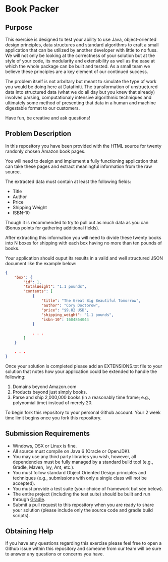 # Book Packer

## Purpose

This exercise is designed to test your ability to use Java, object-oriented design principles, data structures and standard algorithms to craft a small application that can be utilized by another developer with little to no fuss. We will not only be looking at the correctness of your solution but at the style of your code, its modularity and extensibility as well as the ease at which the whole package can be built and tested. As a small team we believe these principles are a key element of our continued success. 

The problem itself is not arbritary but meant to simulate the type of work you would be doing here at Datafiniti. The transformation of unstructured data into structured data (what we do all day but you knew that already) involves parsing, computationaly intensive algorithmic techniques and ultimately some method of presenting that data in a human and machine digestable format to our customers.

Have fun, be creative and ask questions! 

## Problem Description

In this repository you have been provided with the HTML source for twenty randonly chosen Amazon book pages.  

You will need to design and implement a fully functioning application that can take these pages and extract meaningful information from the raw source. 

The extracted data must contain at least the following fields:

* Title
* Author
* Price
* Shipping Weight
* ISBN-10

Though it is recommended to try to pull out as much data as you can (Bonus points for gathering additional fields).

After extracting this information you will need to divide these twenty books into N boxes for shipping with each box having no more than ten pounds of books.

Your application should ouput its results in a valid and well structured JSON document like the example below:

```json
{
    "box": {
        "id": 1,
        "totalWeight": "1.1 pounds",
        "contents": [
            {
                "title": "The Great Big Beautiful Tomorrow",
                "author": "Cory Doctorow",
                "price": "$9.82 USD",
                "shipping_weight": "1.1 pounds",
                "isbn-10": 1604864044
            }

            . . .
        ]
    }

    . . .
}
``` 
Once your solution is completed please add an EXTENSIONS.txt file to your solution that notes how your application could be extended to handle the following:

1. Domains beyond Amazon.com
2. Products beyond just simply books.
3. Parse and ship 2,000,000 books (in a reasonably time frame; e.g., polynomial time) instead of merely 20.

To begin fork this repository to your personal Github account. Your 2 week time limit begins once you fork this repository.

## Submission Requirements

* Windows, OSX or Linux is fine.
* All source must compile on Java 6 (Oracle or OpenJDK).
* You may use any third party libraries you wish, however, all dependencies must be fully managed by a standard build tool (e.g., Gradle, Maven, Ivy, Ant, etc.).
* You must follow standard Object Oriented Design principles and techniques (e.g., submissions with only a single class will not be accepted).
* You must provide a test suite (your choice of framework but see below).
* The entire project (including the test suite) should be built and run through [Gradle](http://services.gradle.org/distributions/gradle-1.6-all.zip).
* Submit a pull request to this repository when you are ready to share your solution (please include only the source code and gradle build scripts).

## Obtaining Help

If you have any questions regarding this exercise please feel free to open a Github issue within this repository and someone from our team will be sure to answer any questions or concerns you have.
